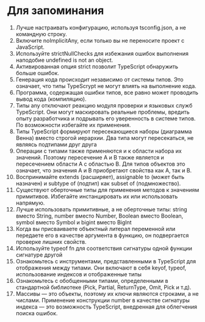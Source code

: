 # Для запоминания

1. Лучше настраивать конфигурацию, используя tsconfig.json, а не командную строку.
2. Включите noImplicitAny, если только вы не переносите проект с JavaScript.
3. Используйте strictNullChecks для избежания ошибок выполнения наподобие undefined is not an object.
4. Активированная опция strict позволит TypeScript обнаружить больше ошибок.
5. Генерация кода происходит независимо от системы типов. Это означает, что типы TypeScrypt не могут влиять на выполнение кода.
6. Программа, содержащая ошибки типов, все равно может проводить вывод кода (компиляцию).
7. Типы any отключают реакцию модуля проверки и языковых служб TypeScript. 
Они могут маскировать реальные проблемы, вредить опыту разработчика и подрывать его уверенность в системе типов. 
По возможности избегайте их применения.
8. Типы TypeScript формируют пересекающиеся наборы (диаграмма Венна) вместо строгой иерархии. 
Два типа могут пересекаться, не являясь подтипами друг друга
9. Операции с типами также применяются и к области набора их значений. Поэтому пересечение A и B также является 
и пересечением области A с областью B. 
Для типов объектов это означает, что значения A и B приобретают свойства как A, так и B.
10. Воспринимайте extends (расширяет), assignable to (может быть назначен) и subtype of (подтип) как subset of (подмножество).
11. Существуют оберточные типы для применения методов к значениям
примитивов. Избегайте инстанцировать их или использовать напрямую.
12. Лучше использовать примитивные, а не оберточные типы: string вместо String, 
number вместо Number, Boolean вместо Boolean, symbol вместо Symbol и bigint вместо BigInt
13. Когда вы присваиваете объектный литерал переменной или передаете его в качестве аргумента в функцию, он подвергается проверке
лишних свойств.
14. Используйте typeof fn для соответствия сигнатуры одной функции сигнатуре другой
15. Ознакомьтесь с инструментами, представленными в TypeScript для
отображения между типами. Они включают в себя keyof, typeof, использование индексов и отображенные типы
16. Ознакомьтесь с обобщенными типами, определенными в стандартной
библиотеке (Pick, Partial, ReturnType, Omit, Pick и т.д). 
17. Массивы — это объекты, поэтому их ключи являются строками, а не
числами. Применение конструкции number в качестве сигнатуры индекса — это возможность TypeScript, 
внедренная для облегчения поиска ошибок. 
